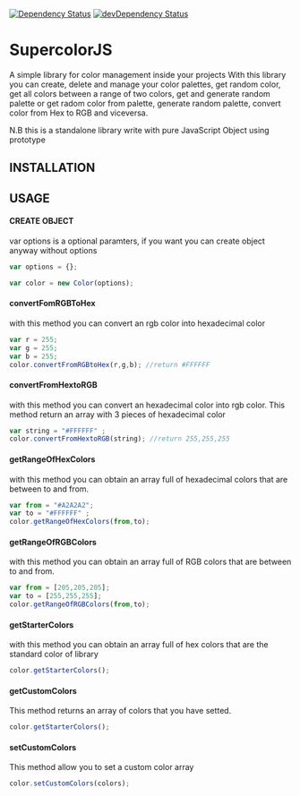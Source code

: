 [![Dependency Status](https://david-dm.org/sircamp/supercolor.png)](https://david-dm.org/sircamp/supercolor)
[![devDependency Status](https://david-dm.org/sircamp/supercolor/dev-status.png)](https://david-dm.org/sircamp/supercolor#info=devDependencies)

# SupercolorJS
A simple library for color management inside your projects
With this library you can create, delete and manage your color palettes, get random color, get all colors between a range of two colors, get and generate random palette or get radom color from palette, generate random palette, convert color from Hex to RGB and viceversa.

N.B this is a standalone library write with pure JavaScript Object using prototype

## INSTALLATION



## USAGE

#### CREATE OBJECT

var options is a optional paramters, if you want you can create object anyway without options
```javascript
var options = {};

var color = new Color(options);
```

#### convertFomRGBToHex

with this method you can convert an rgb color into hexadecimal color
```javascript
var r = 255;
var g = 255;
var b = 255;
color.convertFromRGBtoHex(r,g,b); //return #FFFFFF
```

#### convertFromHextoRGB

with this method you can convert an hexadecimal color into rgb color.
This method return an array with 3 pieces of hexadecimal color
```javascript
var string = "#FFFFFF" ;
color.convertFromHextoRGB(string); //return 255,255,255
```

#### getRangeOfHexColors

with this method you can obtain an array full of hexadecimal colors that are between to and from.

```javascript
var from = "#A2A2A2";
var to = "#FFFFFF" ;
color.getRangeOfHexColors(from,to);
```

#### getRangeOfRGBColors
with this method you can obtain an array full of RGB colors that are between to and from.

```javascript
var from = [205,205,205];
var to = [255,255,255];
color.getRangeOfRGBColors(from,to);
```

#### getStarterColors
with this method you can obtain an array full of hex colors that are the standard color of library

```javascript
color.getStarterColors();
```

#### getCustomColors
This method returns an array of colors that you have setted.

```javascript
color.getStarterColors();
```
#### setCustomColors
This method allow you to set a custom color array

```javascript
color.setCustomColors(colors);
```